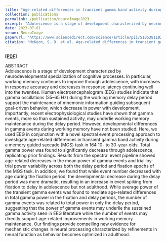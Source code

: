 ```yaml
---
title: "Age-related differences in transient gamma band activity during working memory maintenance through adolescence"
collection: publications
permalink: /publication/neuroImage2023
excerpt: "Adolescence is a stage of development characterized by neurodevelopmental specialization of cognitive processes. In particular, working memory continues to improve through adolescence, with increases in response accuracy and decreases in response latency continuing well into the twenties. Human electroencephalogram (EEG) studies indicate that gamma oscillations (35–65 Hz) during the working memory delay period support the maintenance of mnemonic information guiding subsequent goal-driven behavior, which decrease in power with development. Importantly, recent electrophysiological studies have shown that gamma events, more so than sustained activity, may underlie working memory maintenance during the delay period. However, developmental differences in gamma events during working memory have not been studied."
date: 2023-07-01
venue: NeuroImage
paperurl: 'https://www.sciencedirect.com/science/article/pii/S1053811923002586'
citation: "McKeon, S. D. et al. Age-related differences in transient gamma band activity during working memory maintenance through adolescence. NeuroImage 120112 (2023) doi:10.1016/j.neuroimage.2023.120112"
---
```

[<b>[PDF]</b>](https://shanemckeon.github.io/files/neuroimagePub.pdf)

ABSTRACT  
Adolescence is a stage of development characterized by neurodevelopmental specialization of cognitive processes. In particular, working memory continues to improve through adolescence, with increases in response accuracy and decreases in response latency continuing well into the twenties. Human electroencephalogram (EEG) studies indicate that gamma oscillations (35–65 Hz) during the working memory delay period support the maintenance of mnemonic information guiding subsequent goal-driven behavior, which decrease in power with development. Importantly, recent electrophysiological studies have shown that gamma events, more so than sustained activity, may underlie working memory maintenance during the delay period. However, developmental differences in gamma events during working memory have not been studied. Here, we used EEG in conjunction with a novel spectral event processing approach to investigate age-related differences in transient gamma band activity during a memory guided saccade (MGS) task in 164 10- to 30-year-olds. Total gamma power was found to significantly decrease through adolescence, replicating prior findings. Results from the spectral event pipeline showed age-related decreases in the mean power of gamma events and trial-by-trial power variability across both the delay period and fixation epochs of the MGS task. In addition, we found that while event number decreased with age during the fixation period, the developmental decrease during the delay period was more dramatic, resulting in an increase in event spiking from fixation to delay in adolescence but not adulthood. While average power of the transient gamma events was found to mediate age-related differences in total gamma power in the fixation and delay periods, the number of gamma events was related to total power in only the delay period, suggesting that the power of gamma events may underlie the sustained gamma activity seen in EEG literature while the number of events may directly support age-related improvements in working memory maintenance. Our findings provide compelling new evidence for mechanistic changes in neural processing characterized by refinements in neural function as behavior becomes optimized in adulthood.
